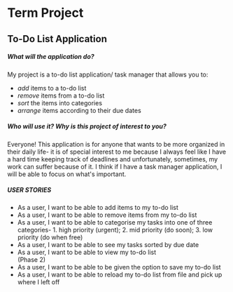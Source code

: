 # Term Project

## To-Do List Application

##### What will the application do? <br>
My project is a to-do list application/ task manager that allows you to:
 - *add* items to a to-do list
 - *remove* items from a to-do list
 - *sort* the items into categories
 - *arrange* items according to their due dates


##### Who will use it? Why is this project of interest to you? <br>
Everyone! This application is for anyone that wants to be more organized in their daily life- it is of special interest to me because I always feel like I have a hard time keeping track of deadlines and unfortunately, sometimes, my work can suffer because of it. I think if I have a task manager application, I will be able to focus on what's important.

##### USER STORIES <br>
- As a user, I want to be able to add items to my to-do list
- As a user, I want to be able to remove items from my to-do list
- As a user, I want to be able to categorise my tasks into one of three categories- 1. high priority (urgent); 2. mid priority (do soon); 3. low priority (do when free)
- As a user, I want to be able to see my tasks sorted by due date
- As a user, I want to be able to view my to-do list
<br> (Phase 2)
- As a user, I want to be able to be given the option to save my to-do list
- As a user, I want to be able to reload my to-do list from file and pick up where I left off
